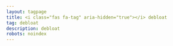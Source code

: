 ```yaml
---
layout: tagpage
title: <i class="fas fa-tag" aria-hidden="true"></i> debloat
tag: debloat
description: debloat
robots: noindex
---
```

